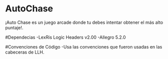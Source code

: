 # AutoChase
¡Auto Chase es un juego arcade donde tu debes intentar obtener el más alto puntaje!.

#Dependecias
-LexRis Logic Headers v2.00
-Allegro 5.2.0

#Convenciones de Código
-Usa las convenciones que fueron usadas en las cabeceras de LLH.